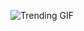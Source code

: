 
<!-- GIF_SECTION -->
![Trending GIF](https://media1.giphy.com/media/v1.Y2lkPThiYjIxNzcycjNqZGpndnp2Znppdm12MmM2aXpjM3Z6cWR4Zm5vemRkeHlzMWRqNCZlcD12MV9naWZzX3NlYXJjaCZjdD1n/hR6Q01jCXOr31wctJw/giphy.gif)
<!-- END_GIF_SECTION -->
